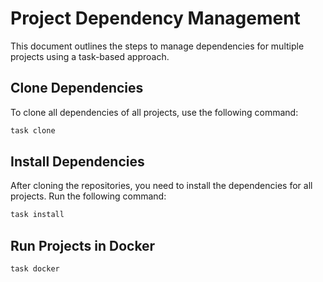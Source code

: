 # Project Dependency Management

This document outlines the steps to manage dependencies for multiple projects using a task-based approach.

## Clone Dependencies

To clone all dependencies of all projects, use the following command:

```bash
task clone
```

## Install Dependencies
After cloning the repositories, you need to install the dependencies for all projects. Run the following command:

```bash
task install
```

## Run Projects in Docker
```bash
task docker
```